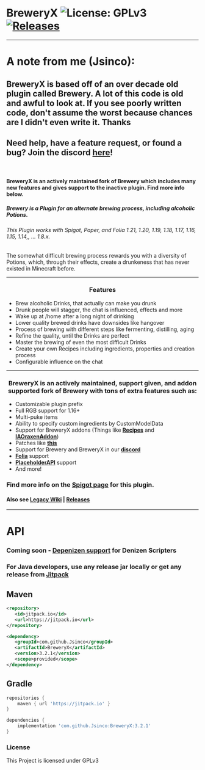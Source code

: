 # BreweryX ![License: GPLv3](https://img.shields.io/badge/license-GPLv3-blue) [![Releases](https://img.shields.io/github/v/release/Jsinco/BreweryX)](https://github.com/Jsinco/BreweryX/releases/latest)

---
# A note from me (Jsinco):
BreweryX is based off of an over decade old plugin called Brewery. A lot of this code is old and awful to look at. If you see poorly written code, don't assume the worst because chances are I didn't even write it. Thanks
---

## Need help, have a feature request, or found a bug? Join the discord [here](https://discord.gg/aV5Am7uxWr)!

<br>

#### BreweryX is an actively maintained fork of Brewery which includes many new features and gives support to the inactive plugin. Find more info below.

##### Brewery is a Plugin for an alternate brewing process, including alcoholic Potions.

###### This Plugin works with Spigot, Paper, and Folia 1.21, 1.20, 1.19, 1.18, 1.17, 1.16, 1.15, 1.14,, ... 1.8.x.



The somewhat difficult brewing process rewards you with a diversity of Potions, which, through their effects, create a drunkeness that has never existed in Minecraft before.

---
<h3 style="text-align: center;">Features</h3>

- Brew alcoholic Drinks, that actually can make you drunk
- Drunk people will stagger, the chat is influenced, effects and more
- Wake up at /home after a long night of drinking
- Lower quality brewed drinks have downsides like hangover
- Process of brewing with different steps like fermenting, distilling, aging
- Refine the quality, until the Drinks are perfect
- Master the brewing of even the most difficult Drinks
- Create your own Recipes including ingredients, properties and creation process
- Configurable influence on the chat


---
<h3 style="text-align: center;">BreweryX is an actively maintained, support given, and addon supported fork of Brewery with tons of extra features such as:</h3>

- Customizable plugin prefix
- Full RGB support for 1.16+
- Multi-puke items
- Ability to specify custom ingredients by CustomModelData
- Support for BreweryX addons (Things like **[Recipes](https://www.spigotmc.org/resources/breweryrecipes-breweryx-addon.114897/)** and **[IAOraxenAddon](https://www.spigotmc.org/resources/iaoraxenaddon-breweryx-addon.114778/)**)
- Patches like **[this](https://github.com/DieReicheErethons/Brewery/issues/541)**
- Support for Brewery and BreweryX in our **[discord](https://discord.gg/6VzjPSNRex)**
- **[Folia](https://github.com/PaperMC/Folia)** support
- **[PlaceholderAPI](https://www.spigotmc.org/resources/placeholderapi.6245/)** support
- And more!

### **Find more info on the [Spigot page](https://www.spigotmc.org/resources/breweryx.114777/) for this plugin.**

#### Also see  [Legacy Wiki](https://github.com/DieReicheErethons/Brewery/wiki) | [Releases](https://github.com/Jsinco/BreweryX/releases)

---

# API

### Coming soon - [Depenizen support](https://github.com/DenizenScript/Depenizen/pull/430) for Denizen Scripters

### For Java developers, use any release jar locally or get any release from [Jitpack](https://jitpack.io/#Jsinco/BreweryX)

## Maven

```XML
<repository>
   <id>jitpack.io</id>
   <url>https://jitpack.io</url>
</repository>

<dependency>
   <groupId>com.github.Jsinco</groupId>
   <artifactId>BreweryX</artifactId>
   <version>3.2.1</version>
   <scope>provided</scope>
</dependency>
```

## Gradle

```groovy
repositories {
    maven { url 'https://jitpack.io' }
}

dependencies {
    implementation 'com.github.Jsinco:BreweryX:3.2.1'
}
```
### License

This Project is licensed under GPLv3
